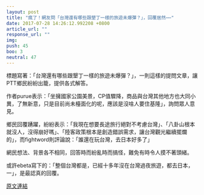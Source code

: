 ```yaml
---
layout: post
title: "瘋了！網友問「台灣還有哪些跟墾丁一樣的旅遊未爆彈？」，回覆居然⋯⋯"
date: 2017-07-28 14:26:12.992208 +0800
article_url: ""
response_url: ""
img: 
push: 45
boo: 3
neutral: 47
---
```


標題寫著：「台灣還有哪些跟墾丁一樣的旅遊未爆彈？」，一則這樣的提問文章，讓PTT鄉民紛紛出籠，提供各式解答。

作者purue表示：「坐擁國家公園美景，CP值驟降，商品與台灣其他地方也大同小異，了無新意，只是目前尚未檯面化的呢，應該是沒啥人要住基隆」，詢問眾人意見。

鄉民回覆踴躍，紛紛表示：「我現在想要長途旅行絕對不考慮台灣」、「八卦山根本就沒人，沒得崩好嗎」、「陸客政策根本是創造錯誤需求，讓台灣觀光繼續擺爛的」，而fightword則評論說：「誰還在玩台灣，去日本好多了」

網民想法、背景各不相同，回答時而紛亂時而搞怪，難免有時令人摸不著頭緒。

或許ebeta寫下的：「整個台灣都是，已經十多年沒在台灣過夜旅遊，都去日本，一」，是最認真的回覆。

<a href = "https://www.ptt.cc/bbs/Gossiping/M.1501214777.A.A2A.html">原文連結</a>

